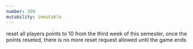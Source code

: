 ```yaml
---
number: 309
mutability: immutable
---
```


reset all players points to 10 from the third week of this semester, once the points reseted, there is no more reset request allowed until the game ends
